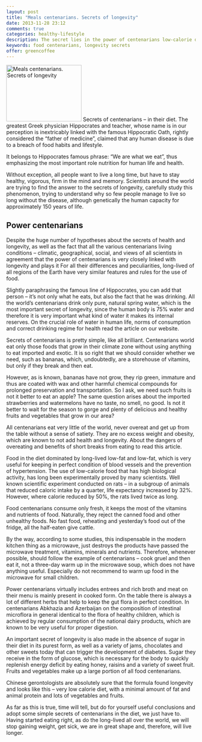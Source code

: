 ```yaml
---
layout: post
title: "Meals centenarians. Secrets of longevity"
date: 2013-11-28 23:12
comments: true
categories: healthy-lifestyle
description: The secret lies in the power of centenarians low-calorie diet with a minimal amount of fat and lots of vegetables and fruits
keywords: food centenarians, longevity secrets
offer: greencoffee
---
```

<p><img class="left" src="http://medusanews.com/images/food-centenarians/image.jpg" width="200" height="150" title="Food centenarians, longevity secrets" alt="Meals centenarians. Secrets of longevity"> Secrets of centenarians &ndash; in their diet. The greatest Greek physician Hippocrates and teacher, whose name is in our perception is inextricably linked with the famous Hippocratic Oath, rightly considered the &ldquo;father of medicine&rdquo;, claimed that any human disease is due to a breach of food habits and lifestyle.</p>

<p>It belongs to Hippocrates famous phrase: &ldquo;We are what we eat&rdquo;, thus emphasizing the most important role nutrition for human life and health.</p>

<!-- more -->


<p>Without exception, all people want to live a long time, but have to stay healthy, vigorous, firm in the mind and memory. Scientists around the world are trying to find the answer to the secrets of longevity, carefully study this phenomenon, trying to understand why so few people manage to live so long without the disease, although genetically the human capacity for approximately 150 years of life.</p>

<h2>Power centenarians</h2>

<p>Despite the huge number of hypotheses about the secrets of health and longevity, as well as the fact that all the various centenarians living conditions &ndash; climatic, geographical, social, and views of all scientists in agreement that the power of centenarians is very closely linked with longevity and plays it  For all their differences and peculiarities, long-lived of all regions of the Earth have very similar features and rules for the use of food.</p>

<p>Slightly paraphrasing the famous line of Hippocrates, you can add that person &ndash; it&rsquo;s not only what he eats, but also the fact that he was drinking. All the world&rsquo;s centenarians drink only pure, natural spring water, which is the most important secret of longevity, since the human body is 75% water and therefore it is very important what kind of water it makes its internal reserves. On the crucial role of water in human life, norms of consumption and correct drinking regime for health read the article on our website.</p>

<p>Secrets of centenarians is pretty simple, like all brilliant. Centenarians world eat only those foods that grow in their climate zone without using anything to eat imported and exotic. It is so right that we should consider whether we need, such as bananas, which, undoubtedly, are a storehouse of vitamins, but only if they break and then eat.</p>

<p>However, as is known, bananas have not grow, they rip green, immature and thus are coated with wax and other harmful chemical compounds for prolonged preservation and transportation. So I ask, we need such fruits is not it better to eat an apple? The same question arises about the imported strawberries and watermelons have no taste, no smell, no good. Is not it better to wait for the season to gorge and plenty of delicious and healthy fruits and vegetables that grow in our area?</p>

<p>All centenarians eat very little of the world, never overeat and get up from the table without a sense of satiety. They are no excess weight and obesity, which are known to not add health and longevity. About the dangers of overeating and benefits of short breaks from eating to read this article.</p>

<p>Food in the diet dominated by long-lived low-fat and low-fat, which is very useful for keeping in perfect condition of blood vessels and the prevention of hypertension. The use of low-calorie food that has high biological activity, has long been experimentally proved by many scientists. Well known scientific experiment conducted on rats &ndash; in a subgroup of animals that reduced caloric intake by a quarter, life expectancy increased by 32%. However, where calorie reduced by 50%, the rats lived twice as long.</p>

<p>Food centenarians consume only fresh, it keeps the most of the vitamins and nutrients of food. Naturally, they reject the canned food and other unhealthy foods. No fast food, reheating and yesterday&rsquo;s food out of the fridge, all the half-eaten give cattle.</p>

<p>By the way, according to some studies, this indispensable in the modern kitchen thing as a microwave, just destroys the products have passed the microwave treatment, vitamins, minerals and nutrients. Therefore, whenever possible, should follow the example of centenarians &ndash; cook gruel and then eat it, not a three-day warm up in the microwave soup, which does not have anything useful. Especially do not recommend to warm up food in the microwave for small children.</p>

<p>Power centenarians virtually includes entrees and rich broth and meat on their menu is mainly present in cooked form. On the table there is always a lot of different herbs that help to keep the gut flora in perfect condition. In centenarians Abkhazia and Azerbaijan on the composition of intestinal microflora in general identical to the flora of healthy children, which is achieved by regular consumption of the national dairy products, which are known to be very useful for proper digestion.</p>

<p>An important secret of longevity is also made in the absence of sugar in their diet in its purest form, as well as a variety of jams, chocolates and other sweets today that can trigger the development of diabetes. Sugar they receive in the form of glucose, which is necessary for the body to quickly replenish energy deficit by eating honey, raisins and a variety of sweet fruit. Fruits and vegetables make up a large portion of all food centenarians.</p>

<p>Chinese gerontologists are absolutely sure that the formula found longevity and looks like this &ndash; very low calorie diet, with a minimal amount of fat and animal protein and lots of vegetables and fruits.</p>

<p>As far as this is true, time will tell, but do for yourself useful conclusions and adopt some simple secrets of centenarians in the diet, we just have to. Having started eating right, as do the long-lived all over the world, we will stop gaining weight, get sick, we are in great shape and, therefore, will live longer.</p>
